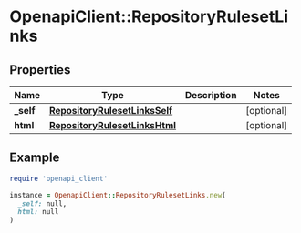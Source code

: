# OpenapiClient::RepositoryRulesetLinks

## Properties

| Name | Type | Description | Notes |
| ---- | ---- | ----------- | ----- |
| **_self** | [**RepositoryRulesetLinksSelf**](RepositoryRulesetLinksSelf.md) |  | [optional] |
| **html** | [**RepositoryRulesetLinksHtml**](RepositoryRulesetLinksHtml.md) |  | [optional] |

## Example

```ruby
require 'openapi_client'

instance = OpenapiClient::RepositoryRulesetLinks.new(
  _self: null,
  html: null
)
```

